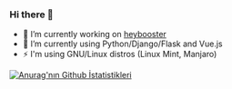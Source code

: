 ### Hi there 👋

- 🔭 I’m currently working on [heybooster](https://heybooster.ai/)
- 🌱 I’m currently using Python/Django/Flask and Vue.js
- ⚡ I'm using GNU/Linux distros (Linux Mint, Manjaro)

[![Anurag'nın Github İstatistikleri](https://github-readme-stats.vercel.app/api?username=ilteriskeskin)](https://github.com/anuraghazra/github-readme-stats)
